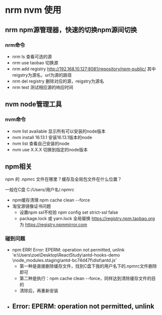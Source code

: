 # nrm nvm 使用

## nrm npm源管理器，快速的切换npm源间切换

### nrm命令

- nrm ls 查看可选的源
- nrm use taobao 切换源
- nrm add registry <http://192.168.10.127:8081/repository/npm-public/>  其中reigstry为源名，url为源的路径
- nrm del registry 删除对应的源，reigstry为源名
- nrm test 测试相应源的响应时间

## nvm node管理工具

### nvm命令

- nvm list available 显示所有可以安装的node版本
- nvm install 16.13.1 安装16.13.1版本的node
- nvm list 查看自己安装的node
- nvm use X.X.X 切换到指定的node版本

## npm相关

npm 的 .npmrc 文件在哪里？缓存及全局包文件在什么位置？

一般在C盘 C:/Users/用户名/.npmrc

- npm缓存清理 npm cache clean --force
- 淘宝源镜像证书问题
  - 设置npm ssl不校验 npm config set strict-ssl false
  - package.lock 或 yarn.lock 全局替换 <https://registry.npm.taobao.org> 为 <https://registry.npmmirror.com>

### 碰到问题

- npm ERR! Error: EPERM: operation not permitted, unlink 'e:\Users\zoe\Desktop\ReactStudy\antd-hooks-demo
\node_modules.staging\antd-bc74d47f\dist\antd.js'
  - 第一种是直接删除缓存文件，找到C盘下我的用户名下的.npmrc文件删除即可
  - 第二种是执行：npm cache clean --force，同样达到清除缓存文件的目的
  - 清除后，再重新安装
- Error: EPERM: operation not permitted, unlink
  - 
